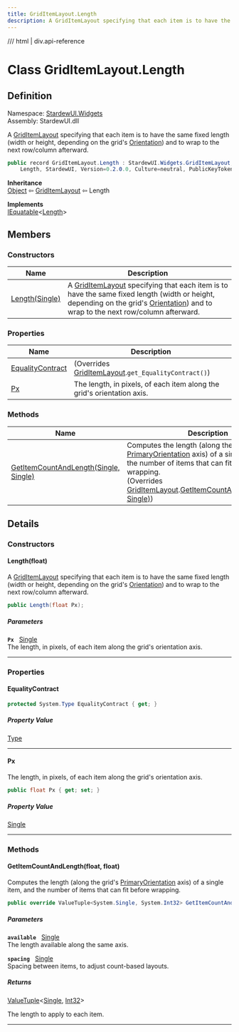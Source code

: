 ```yaml
---
title: GridItemLayout.Length
description: A GridItemLayout specifying that each item is to have the same fixed length (width or height, depending on the grid's Orientation) and to wrap to the next row/column afterward.
---
```


<link rel="stylesheet" href="/StardewUI/stylesheets/reference.css" />

/// html | div.api-reference

# Class GridItemLayout.Length

## Definition

<div class="api-definition" markdown>

Namespace: [StardewUI.Widgets](index.md)  
Assembly: StardewUI.dll  

</div>

A [GridItemLayout](griditemlayout.md) specifying that each item is to have the same fixed length (width or height, depending on the grid's [Orientation](../layout/orientation.md)) and to wrap to the next row/column afterward.

```cs
public record GridItemLayout.Length : StardewUI.Widgets.GridItemLayout, 
    Length, StardewUI, Version=0.2.0.0, Culture=neutral, PublicKeyToken=null]]<StardewUI.Widgets.GridItemLayout.Length>
```

**Inheritance**  
[Object](https://learn.microsoft.com/en-us/dotnet/api/system.object) ⇦ [GridItemLayout](griditemlayout.md) ⇦ Length

**Implements**  
[IEquatable](https://learn.microsoft.com/en-us/dotnet/api/system.iequatable-1)<[Length](griditemlayout.length.md)>

## Members

### Constructors

 | Name | Description |
| --- | --- |
| [Length(Single)](#lengthfloat) | A [GridItemLayout](griditemlayout.md) specifying that each item is to have the same fixed length (width or height, depending on the grid's [Orientation](../layout/orientation.md)) and to wrap to the next row/column afterward. | 

### Properties

 | Name | Description |
| --- | --- |
| [EqualityContract](#equalitycontract) | <span class="muted" markdown>(Overrides [GridItemLayout](griditemlayout.md).`get_EqualityContract()`)</span> | 
| [Px](#px) | The length, in pixels, of each item along the grid's orientation axis. | 

### Methods

 | Name | Description |
| --- | --- |
| [GetItemCountAndLength(Single, Single)](#getitemcountandlengthfloat-float) | Computes the length (along the grid's [PrimaryOrientation](grid.md#primaryorientation) axis) of a single item, and the number of items that can fit before wrapping.<br><span class="muted" markdown>(Overrides [GridItemLayout](griditemlayout.md).[GetItemCountAndLength(Single, Single)](griditemlayout.md#getitemcountandlengthfloat-float))</span> | 

## Details

### Constructors

#### Length(float)

A [GridItemLayout](griditemlayout.md) specifying that each item is to have the same fixed length (width or height, depending on the grid's [Orientation](../layout/orientation.md)) and to wrap to the next row/column afterward.

```cs
public Length(float Px);
```

##### Parameters

**`Px`** &nbsp; [Single](https://learn.microsoft.com/en-us/dotnet/api/system.single)  
The length, in pixels, of each item along the grid's orientation axis.

-----

### Properties

#### EqualityContract



```cs
protected System.Type EqualityContract { get; }
```

##### Property Value

[Type](https://learn.microsoft.com/en-us/dotnet/api/system.type)

-----

#### Px

The length, in pixels, of each item along the grid's orientation axis.

```cs
public float Px { get; set; }
```

##### Property Value

[Single](https://learn.microsoft.com/en-us/dotnet/api/system.single)

-----

### Methods

#### GetItemCountAndLength(float, float)

Computes the length (along the grid's [PrimaryOrientation](grid.md#primaryorientation) axis) of a single item, and the number of items that can fit before wrapping.

```cs
public override ValueTuple<System.Single, System.Int32> GetItemCountAndLength(float available, float spacing);
```

##### Parameters

**`available`** &nbsp; [Single](https://learn.microsoft.com/en-us/dotnet/api/system.single)  
The length available along the same axis.

**`spacing`** &nbsp; [Single](https://learn.microsoft.com/en-us/dotnet/api/system.single)  
Spacing between items, to adjust count-based layouts.

##### Returns

[ValueTuple](https://learn.microsoft.com/en-us/dotnet/api/system.valuetuple-2)<[Single](https://learn.microsoft.com/en-us/dotnet/api/system.single), [Int32](https://learn.microsoft.com/en-us/dotnet/api/system.int32)>

  The length to apply to each item.

-----

